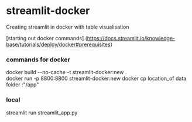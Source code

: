 # streamlit-docker
Creating streamlit in docker with table visualisation

[starting out docker commands] (https://docs.streamlit.io/knowledge-base/tutorials/deploy/docker#prerequisites)

### commands for docker
docker build --no-cache -t streamlit-docker:new .    
docker run -p 8800:8800 streamlit-docker:new 
docker cp location_of data folder  <Image-name>:"/app"


### local 
streamlit run streamlit_app.py